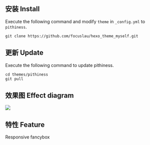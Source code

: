 ## 安装 Install

Execute the following command and modify `theme` in `_config.yml` to `pithiness`.

```
git clone https://github.com/focuslau/hexo_theme_myself.git
```

## 更新 Update

Execute the following command to update pithiness.

```
cd themes/pithiness
git pull
```

## 效果图 Effect diagram

![](https://raw.github.com/focuslau/hexo_theme_myself/master/screenshot.png)

## 特性 Feature

Responsive 
fancybox
